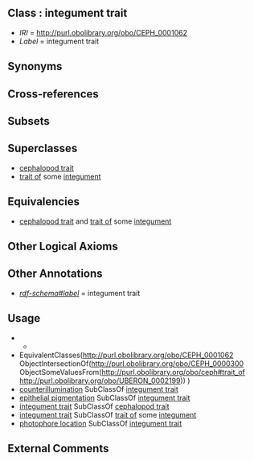 
## Class : integument trait

 * *IRI* = http://purl.obolibrary.org/obo/CEPH_0001062
 * *Label* = integument trait

## Synonyms


## Cross-references


## Subsets


## Superclasses

 * [cephalopod trait](../../CEPH/00/CEPH_0000300.md)
 * [trait of](../../ceph#trait/of/ceph#trait_of.md) some [integument](../../UBERON/99/UBERON_0002199.md)

## Equivalencies

 * [cephalopod trait](../../CEPH/00/CEPH_0000300.md) and [trait of](../../ceph#trait/of/ceph#trait_of.md) some [integument](../../UBERON/99/UBERON_0002199.md)

## Other Logical Axioms


## Other Annotations

 * *[rdf-schema#label](../../el/rdf-schema#label.md)* = integument trait

## Usage

 * -
 * EquivalentClasses(<http://purl.obolibrary.org/obo/CEPH_0001062> ObjectIntersectionOf(<http://purl.obolibrary.org/obo/CEPH_0000300> ObjectSomeValuesFrom(<http://purl.obolibrary.org/obo/ceph#trait_of> <http://purl.obolibrary.org/obo/UBERON_0002199>)) )
 * [counterillumination](../../CEPH/75/CEPH_0000075.md) SubClassOf [integument trait](../../CEPH/62/CEPH_0001062.md)
 * [epithelial pigmentation](../../CEPH/00/CEPH_0000100.md) SubClassOf [integument trait](../../CEPH/62/CEPH_0001062.md)
 * [integument trait](../../CEPH/62/CEPH_0001062.md) SubClassOf [cephalopod trait](../../CEPH/00/CEPH_0000300.md)
 * [integument trait](../../CEPH/62/CEPH_0001062.md) SubClassOf [trait of](../../ceph#trait/of/ceph#trait_of.md) some [integument](../../UBERON/99/UBERON_0002199.md)
 * [photophore location](../../CEPH/99/CEPH_0000199.md) SubClassOf [integument trait](../../CEPH/62/CEPH_0001062.md)

## External Comments

